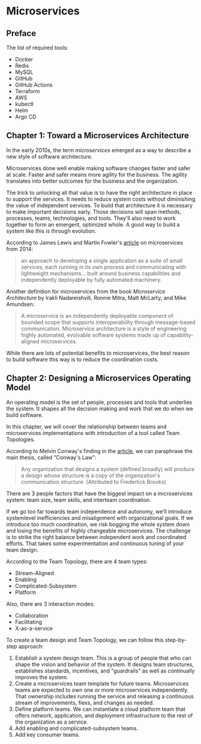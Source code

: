 # Microservices

## Preface

The list of required tools:

* Docker
* Redis
* MySQL
* GitHub
* GitHub Actions
* Terraform
* AWS
* kubectl
* Helm
* Argo CD

## Chapter 1: Toward a Microservices Architecture

In the early 2010s, the term *microservices* emerged as a way to describe a new style of software architecture.

Microservices done well enable making software changes faster and safer at scale. Faster and safer means more agility for the business. The agility translates into better outcomes for the business and the organization.

The trick to unlocking all that value is to have the right architecture in place to support the services. It needs to reduce system costs without diminishing the value of independent services. To build that architecture it is necessary to make important decisions early. Those decisions will span methods, processes, teams, technologies, and tools. They'll also need to work together to form an emergent, optimized whole. A good way to build a system like this is through evolution.

According to James Lewis and Martin Fowler's [article](https://martinfowler.com/articles/microservices.html) on microservices from 2014:

> an approach to developing a single application as a suite of small services, each running in its own process and communicating with lightweight mechanisms... built around business capabilities and independently deployable by fully automated machinery.

Another definition for microservices from the book *Microservice Architecture* by Irakli Nadareishvili, Ronnie Mitra, Matt McLarty, and Mike Amundsen:

> A microservice is an independently deployable component of bounded scope that supports interoperability through message-based communication. Microservice architecture is a style of engineering highly automated, evolvable software systems made up of capability-aligned microservices.

While there are lots of potential benefits to microservices, the best reason to build software this way is to reduce the coordination costs.

## Chapter 2: Designing a Microservices Operating Model

An operating model is the set of people, processes and tools that underlies the system. It shapes all the decision making and work that we do when we build software.

In this chapter, we will cover the relationship between teams and microservices implementations with introduction of a tool called Team Topologies.

According to Melvin Conway's finding in the [article](https://www.melconway.com/Home/pdf/committees.pdf), we can paraphrase the main thesis, called "Conway's Law":

> Any organization that designs a system (defined broadly) will produce a design whose structure is a copy of the organization's communication structure. (Attributed to Fredertick Brooks)

There are 3 people factors that have the biggest impact on a microservices system: team size, team skills, and interteam coordination.

If we go too far towards team independence and autonomy, we’ll introduce systemlevel inefficiencies and misalignment with organizational goals. If we introduce too much coordination, we risk bogging the whole system down and losing the benefits of highly changeable microservices. The challenge is to strike the right balance between independent work and coordinated efforts. That takes some experimentation and continuous tuning of your team design.

According to the Team Topology, there are 4 team types:
* Stream-Aligned
* Enabling
* Complicated-Subsystem
* Platform

Also, there are 3 interaction modes:
* Collaboration
* Facilitating
* X-as-a-service

To create a team design and Team Topology, we can follow this step-by-step approach:

1. Establish a system design team. This is a group of people that who can shape the vision and behavior of the system. It designs team structures, establishes standards, incentives, and "guardrails" as well as continually improves the system.
2. Create a microservices team template for future teams. Microservices teams are expected to own one or more microservices independently. That ownership includes running the service and releasing a continuous stream of improvements, fiexs, and changes as needed.
3. Define platform teams. We can instantiate a cloud platform team that offers network, application, and deployment infrastructure to the rest of the organization as a service.
4. Add enabling and complicated-subsystem teams.
5. Add key consumer teams.

